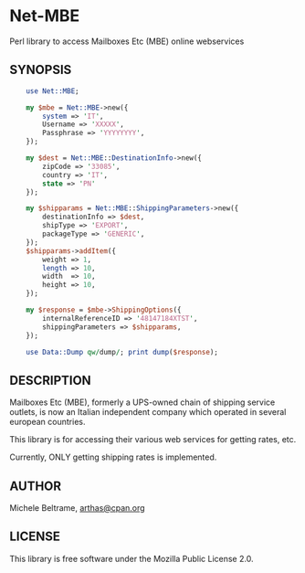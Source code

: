 # Net-MBE

Perl library to access Mailboxes Etc (MBE) online webservices

## SYNOPSIS

```perl
    use Net::MBE;

    my $mbe = Net::MBE->new({
        system => 'IT',
        Username => 'XXXXX',
        Passphrase => 'YYYYYYYY',
    });

    my $dest = Net::MBE::DestinationInfo->new({
        zipCode => '33085',
        country => 'IT', 
        state => 'PN'
    });

    my $shipparams = Net::MBE::ShippingParameters->new({
        destinationInfo => $dest,
        shipType => 'EXPORT',
        packageType => 'GENERIC',
    });
    $shipparams->addItem({
        weight => 1,
        length => 10,
        width  => 10,
        height => 10,
    });

    my $response = $mbe->ShippingOptions({
        internalReferenceID => '48147184XTST',
        shippingParameters => $shipparams,
    });

    use Data::Dump qw/dump/; print dump($response);
```

## DESCRIPTION

Mailboxes Etc (MBE), formerly a UPS-owned chain of shipping service outlets, is now an Italian
independent company which operated in several european countries.

This library is for accessing their various web services for getting rates, etc.

Currently, ONLY getting shipping rates is implemented.

## AUTHOR

Michele Beltrame, arthas@cpan.org

## LICENSE

This library is free software under the Mozilla Public License 2.0.
